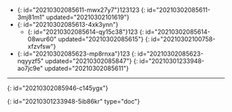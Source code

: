 - {: id="20210302085611-mwx27y7"}123123
  {: id="20210302085611-3mj81m1" updated="20210302101619"}
- {: id="20210302085613-4xk3ynn"}
  - {: id="20210302085614-qy15c38"}123
    {: id="20210302085614-08wur60" updated="20210302085615"}
  {: id="20210302100758-xfzvfsw"}
- {: id="20210302085623-mp8rnxa"}123
  {: id="20210302085623-nqyyzf5" updated="20210302085847"}
{: id="20210301233948-ao7jc9e" updated="20210302085611"}

---

{: id="20210302085946-c145ygx"}


{: id="20210301233948-5ib86kr" type="doc"}
